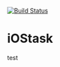 [![Build Status](https://app.bitrise.io/app/142a22a94ecd6849/status.svg?token=-4TaCij4NS_7KGgxM-9Q2A)](https://app.bitrise.io/app/142a22a94ecd6849)
# iOStask

test
